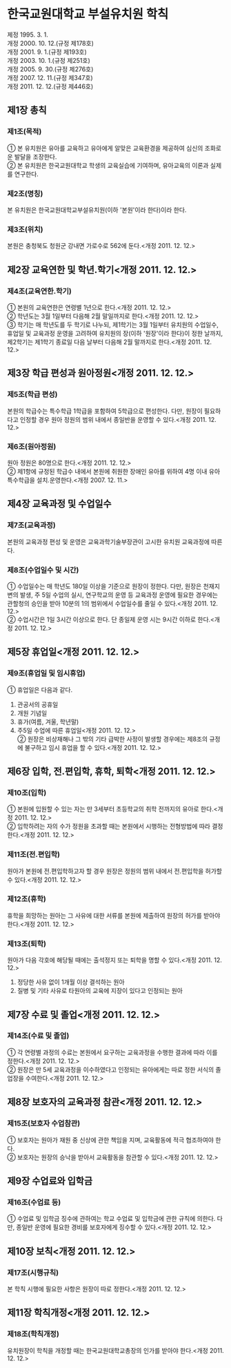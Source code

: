 # 한국교원대학교 부설유치원 학칙

제정 1995. 3. 1.  
개정 2000. 10. 12.(규정 제178호)  
개정 2001. 9. 1.(규정 제193호)  
개정 2003. 10. 1.(규정 제251호)  
개정 2005. 9. 30.(규정 제276호)  
개정 2007. 12. 11.(규정 제347호)  
개정 2011. 12. 12.(규정 제446호)

## 제1장 총칙

### 제1조(목적)

① 본 유치원은 유아를 교육하고 유아에게 알맞은 교육환경을 제공하여 심신의 조화로운 발달을 조장한다.  
② 본 유치원은 한국교원대학교 학생의 교육실습에 기여하며, 유아교육의 이론과 실제를 연구한다.

### 제2조(명칭)

본 유치원은 한국교원대학교부설유치원(이하 '본원'이라 한다)이라 한다.

### 제3조(위치)

본원은 충청북도 청원군 강내면 가로수로 562에 둔다.<개정 2011. 12. 12.>

## 제2장 교육연한 및 학년․학기<개정 2011. 12. 12.>

### 제4조(교육연한․학기)

① 본원의 교육연한은 연령별 1년으로 한다.<개정 2011. 12. 12.>  
② 학년도는 3월 1일부터 다음해 2월 말일까지로 한다.<개정 2011. 12. 12.>  
③ 학기는 매 학년도를 두 학기로 나누되, 제1학기는 3월 1일부터 유치원의 수업일수, 휴업일 및 교육과정 운영을 고려하여 유치원의 장(이하 '원장'이라 한다)이 정한 날까지, 제2학기는 제1학기 종료일 다음 날부터 다음해 2월 말까지로 한다.<개정 2011. 12. 12.>

## 제3장 학급 편성과 원아정원<개정 2011. 12. 12.>

### 제5조(학급 편성)

본원의 학급수는 특수학급 1학급을 포함하여 5학급으로 편성한다. 다만, 원장이 필요하다고 인정할 경우 원아 정원의 범위 내에서 종일반을 운영할 수 있다.<개정 2011. 12. 12.>

### 제6조(원아정원)

원아 정원은 80명으로 한다.<개정 2011. 12. 12.>  
② 제1항에 규정된 학급수 내에서 본원에 취원한 장애인 유아를 위하여 4명 이내 유아 특수학급을 설치․운영한다.<개정 2007. 12. 11.>

## 제4장 교육과정 및 수업일수

### 제7조(교육과정)

본원의 교육과정 편성 및 운영은 교육과학기술부장관이 고시한 유치원 교육과정에 따른다.

### 제8조(수업일수 및 시간)

① 수업일수는 매 학년도 180일 이상을 기준으로 원장이 정한다. 다만, 원장은 천재지변의 발생, 주 5일 수업의 실시, 연구학교의 운영 등 교육과정 운영에 필요한 경우에는 관할청의 승인을 받아 10분의 1의 범위에서 수업일수를 줄일 수 있다.<개정 2011. 12. 12.>  
② 수업시간은 1일 3시간 이상으로 한다. 단 종일제 운영 시는 9시간 이하로 한다.<개정 2011. 12. 12.>

## 제5장 휴업일<개정 2011. 12. 12.>

### 제9조(휴업일 및 임시휴업)

① 휴업일은 다음과 같다.

1. 관공서의 공휴일
2. 개원 기념일
3. 휴가(여름, 겨울, 학년말)
4. 주5일 수업에 따른 휴업일<개정 2011. 12. 12.>  
   ② 원장은 비상재해나 그 밖의 기타 급박한 사정이 발생할 경우에는 제8조의 규정에 불구하고 임시 휴업을 할 수 있다.<개정 2011. 12. 12.>

## 제6장 입학, 전․편입학, 휴학, 퇴학<개정 2011. 12. 12.>

### 제10조(입학)

① 본원에 입원할 수 있는 자는 만 3세부터 초등학교의 취학 전까지의 유아로 한다.<개정 2011. 12. 12.>  
② 입학하려는 자의 수가 정원을 초과할 때는 본원에서 시행하는 전형방법에 따라 결정한다.<개정 2011. 12. 12.>

### 제11조(전․편입학)

원아가 본원에 전․편입학하고자 할 경우 원장은 정원의 범위 내에서 전․편입학을 허가할 수 있다.<개정 2011. 12. 12.>

### 제12조(휴학)

휴학을 희망하는 원아는 그 사유에 대한 서류를 본원에 제출하여 원장의 허가를 받아야 한다.<개정 2011. 12. 12.>

### 제13조(퇴학)

원아가 다음 각호에 해당될 때에는 출석정지 또는 퇴학을 명할 수 있다.<개정 2011. 12. 12.>

1. 정당한 사유 없이 1개월 이상 결석하는 원아
2. 질병 및 기타 사유로 타원아의 교육에 지장이 있다고 인정되는 원아

## 제7장 수료 및 졸업<개정 2011. 12. 12.>

### 제14조(수료 및 졸업)

① 각 연령별 과정의 수료는 본원에서 요구하는 교육과정을 수행한 결과에 따라 이를 정한다.<개정 2011. 12. 12.>  
② 원장은 만 5세 교육과정을 이수하였다고 인정되는 유아에게는 따로 정한 서식의 졸업장을 수여한다.<개정 2011. 12. 12.>

## 제8장 보호자의 교육과정 참관<개정 2011. 12. 12.>

### 제15조(보호자 수업참관)

① 보호자는 원아가 재원 중 신상에 관한 책임을 지며, 교육활동에 적극 협조하여야 한다.  
② 보호자는 원장의 승낙을 받아서 교육활동을 참관할 수 있다.<개정 2011. 12. 12.>

## 제9장 수업료와 입학금

### 제16조(수업료 등)

① 수업료 및 입학금 징수에 관하여는 학교 수업료 및 입학금에 관한 규칙에 의한다. 다만, 종일반 운영에 필요한 경비를 보호자에게 징수할 수 있다.<개정 2011. 12. 12.>

## 제10장 보칙<개정 2011. 12. 12.>

### 제17조(시행규칙)

본 학칙 시행에 필요한 사항은 원장이 따로 정한다.<개정 2011. 12. 12.>

## 제11장 학칙개정<개정 2011. 12. 12.>

### 제18조(학칙개정)

유치원장이 학칙을 개정할 때는 한국교원대학교총장의 인가를 받아야 한다.<개정 2011. 12. 12.>
